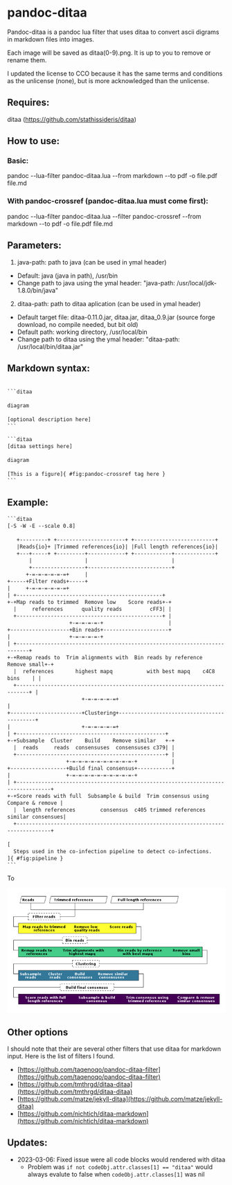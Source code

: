 # pandoc-ditaa

Pandoc-ditaa is a pandoc lua filter that uses ditaa to convert ascii
  digrams in markdown files into images.

Each image will be saved as ditaa(0-9).png. It is up to you to remove
  or rename them.

I updated the license to CCO because it has the same terms
  and conditions as the unlicense (none), but is more
  acknowledged than the unlicense. 

## Requires:

ditaa (https://github.com/stathissideris/ditaa)

## How to use:

### Basic:

pandoc --lua-filter pandoc-ditaa.lua --from markdown --to pdf -o file.pdf file.md

### With pandoc-crossref (pandoc-ditaa.lua must come first):

pandoc --lua-filter pandoc-ditaa.lua --filter pandoc-crossref --from markdown --to pdf -o file.pdf file.md

## Parameters:

1. java-path: path to java (can be used in ymal header)
  - Default: java (java in path), /usr/bin
  - Change path to java using the ymal header:
    "java-path: /usr/local/jdk-1.8.0/bin/java"
2. ditaa-path: path to ditaa aplication (can be used in ymal header)
  - Default target file: ditaa-0.11.0.jar, ditaa.jar, ditaa_0.9.jar
    (source forge download, no compile needed, but bit old)
  - Default path: working directory, /usr/local/bin
  - Change path to ditaa using the ymal header:
    "ditaa-path: /usr/local/bin/ditaa.jar"

## Markdown syntax:

````

```ditaa

diagram

[optional description here]
```
````

````
```ditaa
[ditaa settings here]

diagram

[This is a figure]{ #fig:pandoc-crossref tag here }
```
````


## Example:

````
```ditaa
[-S -W -E --scale 0.8]

   +---------+ +----------------------+ +--------------------------+
   |Reads{io}+ |Trimmed references{io}| |Full length references{io}|
   +---+-----+ +---------+------------+ +------------+-------------+
       |                 |                           |
       +-----------------+---------------------------+
      +-=-=-=-=-=-=+     |
+-----+Filter reads+-----+
|     +-=-=-=-=-=-=+
| +-----------------------------------------------+
+-+Map reads to trimmed  Remove low    Score reads+-+
  |     references      quality reads         cFF3| |
  +-----------------------------------------------+ |
                    +-=-=-=-=-+                     |
+-------------------+Bin reads+---------------------+
|                   +-=-=-=-=-+
| +--------------------------------------------------------------------------+
+-+Remap reads to  Trim alignments with  Bin reads by reference  Remove small+-+
  |  references       highest mapq           with best mapq    c4C8  bins    | |
  +--------------------------------------------------------------------------+ |
                        +-=-=-=-=-=+                                           |
+-----------------------+Clustering+-------------------------------------------+
|                       +-=-=-=-=-=+    
| +------------------------------------------------+
+-+Subsample  Cluster    Build    Remove similar   +-+
  |  reads     reads  consensuses  consensuses c379| |
  +------------------------------------------------+ |
                   +-=-=-=-=-=-=-=-=-=-=-+           |
+------------------+Build final consensus+-----------+
|                  +-=-=-=-=-=-=-=-=-=-=-+
| +---------------------------------------------------------------------------------+
+-+Score reads with full  Subsample & build  Trim consensus using  Compare & remove |
  |  length references        consensus  c405 trimmed references  similar consensues|
  +---------------------------------------------------------------------------------+

[
  Steps used in the co-infection pipeline to detect co-infections.
]{ #fig:pipeline }
```
````

To

![An example image](example/ditaa0.png)

## Other options

I should note that their are several other filters that use ditaa for
  markdown input. Here is the list of filters I found.

- [https://github.com/taqenoqo/pandoc-ditaa-filter](https://github.com/taqenoqo/pandoc-ditaa-filter)
- [https://github.com/tmthrgd/ditaa-ditaa](https://github.com/tmthrgd/ditaa-ditaa)
- [https://github.com/matze/jekyll-ditaa](https://github.com/matze/jekyll-ditaa)
- [https://github.com/nichtich/ditaa-markdown](https://github.com/nichtich/ditaa-markdown)

## Updates:

- 2023-03-06: Fixed issue were all code blocks would rendered with ditaa
    - Problem was ```if not codeObj.attr.classes[1] == "ditaa"```
      would always evalute to false when ```codeObj.attr.classes[1]```
      was nil

